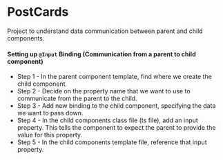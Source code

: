 # PostCards

Project to understand data communication between parent and child components.

#### Setting up `@Input` Binding (Communication from a parent to child component)

- Step 1 - In the parent component template, find where we create the child component.
- Step 2 - Decide on the property name that we want to use to communicate from the parent to the child.
- Step 3 - Add new binding to the child component, specifying the data we want to pass down.
- Step 4 - In the child components class file (ts file), add an input property. This tells the component to expect the parent to provide the value for this property.
- Step 5 - In the child components template file, reference that input property.
